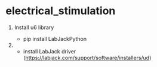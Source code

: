 # electrical_stimulation

1. Install u6 library 
    - pip install LabJackPython
    
2.
    - install LabJack driver (https://labjack.com/support/software/installers/ud)
